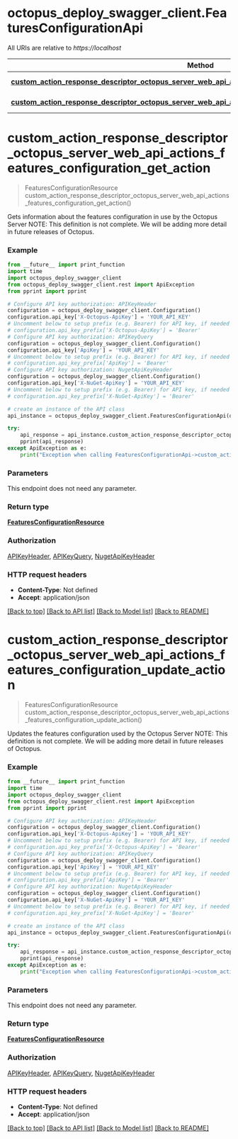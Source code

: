 # octopus_deploy_swagger_client.FeaturesConfigurationApi

All URIs are relative to *https://localhost*

Method | HTTP request | Description
------------- | ------------- | -------------
[**custom_action_response_descriptor_octopus_server_web_api_actions_features_configuration_get_action**](FeaturesConfigurationApi.md#custom_action_response_descriptor_octopus_server_web_api_actions_features_configuration_get_action) | **GET** /api/featuresconfiguration | 
[**custom_action_response_descriptor_octopus_server_web_api_actions_features_configuration_update_action**](FeaturesConfigurationApi.md#custom_action_response_descriptor_octopus_server_web_api_actions_features_configuration_update_action) | **PUT** /api/featuresconfiguration | 


# **custom_action_response_descriptor_octopus_server_web_api_actions_features_configuration_get_action**
> FeaturesConfigurationResource custom_action_response_descriptor_octopus_server_web_api_actions_features_configuration_get_action()



Gets information about the features configuration in use by the Octopus Server  NOTE: This definition is not complete. We will be adding more detail in future releases of Octopus.

### Example
```python
from __future__ import print_function
import time
import octopus_deploy_swagger_client
from octopus_deploy_swagger_client.rest import ApiException
from pprint import pprint

# Configure API key authorization: APIKeyHeader
configuration = octopus_deploy_swagger_client.Configuration()
configuration.api_key['X-Octopus-ApiKey'] = 'YOUR_API_KEY'
# Uncomment below to setup prefix (e.g. Bearer) for API key, if needed
# configuration.api_key_prefix['X-Octopus-ApiKey'] = 'Bearer'
# Configure API key authorization: APIKeyQuery
configuration = octopus_deploy_swagger_client.Configuration()
configuration.api_key['ApiKey'] = 'YOUR_API_KEY'
# Uncomment below to setup prefix (e.g. Bearer) for API key, if needed
# configuration.api_key_prefix['ApiKey'] = 'Bearer'
# Configure API key authorization: NugetApiKeyHeader
configuration = octopus_deploy_swagger_client.Configuration()
configuration.api_key['X-NuGet-ApiKey'] = 'YOUR_API_KEY'
# Uncomment below to setup prefix (e.g. Bearer) for API key, if needed
# configuration.api_key_prefix['X-NuGet-ApiKey'] = 'Bearer'

# create an instance of the API class
api_instance = octopus_deploy_swagger_client.FeaturesConfigurationApi(octopus_deploy_swagger_client.ApiClient(configuration))

try:
    api_response = api_instance.custom_action_response_descriptor_octopus_server_web_api_actions_features_configuration_get_action()
    pprint(api_response)
except ApiException as e:
    print("Exception when calling FeaturesConfigurationApi->custom_action_response_descriptor_octopus_server_web_api_actions_features_configuration_get_action: %s\n" % e)
```

### Parameters
This endpoint does not need any parameter.

### Return type

[**FeaturesConfigurationResource**](FeaturesConfigurationResource.md)

### Authorization

[APIKeyHeader](../README.md#APIKeyHeader), [APIKeyQuery](../README.md#APIKeyQuery), [NugetApiKeyHeader](../README.md#NugetApiKeyHeader)

### HTTP request headers

 - **Content-Type**: Not defined
 - **Accept**: application/json

[[Back to top]](#) [[Back to API list]](../README.md#documentation-for-api-endpoints) [[Back to Model list]](../README.md#documentation-for-models) [[Back to README]](../README.md)

# **custom_action_response_descriptor_octopus_server_web_api_actions_features_configuration_update_action**
> FeaturesConfigurationResource custom_action_response_descriptor_octopus_server_web_api_actions_features_configuration_update_action()



Updates the features configuration used by the Octopus Server  NOTE: This definition is not complete. We will be adding more detail in future releases of Octopus.

### Example
```python
from __future__ import print_function
import time
import octopus_deploy_swagger_client
from octopus_deploy_swagger_client.rest import ApiException
from pprint import pprint

# Configure API key authorization: APIKeyHeader
configuration = octopus_deploy_swagger_client.Configuration()
configuration.api_key['X-Octopus-ApiKey'] = 'YOUR_API_KEY'
# Uncomment below to setup prefix (e.g. Bearer) for API key, if needed
# configuration.api_key_prefix['X-Octopus-ApiKey'] = 'Bearer'
# Configure API key authorization: APIKeyQuery
configuration = octopus_deploy_swagger_client.Configuration()
configuration.api_key['ApiKey'] = 'YOUR_API_KEY'
# Uncomment below to setup prefix (e.g. Bearer) for API key, if needed
# configuration.api_key_prefix['ApiKey'] = 'Bearer'
# Configure API key authorization: NugetApiKeyHeader
configuration = octopus_deploy_swagger_client.Configuration()
configuration.api_key['X-NuGet-ApiKey'] = 'YOUR_API_KEY'
# Uncomment below to setup prefix (e.g. Bearer) for API key, if needed
# configuration.api_key_prefix['X-NuGet-ApiKey'] = 'Bearer'

# create an instance of the API class
api_instance = octopus_deploy_swagger_client.FeaturesConfigurationApi(octopus_deploy_swagger_client.ApiClient(configuration))

try:
    api_response = api_instance.custom_action_response_descriptor_octopus_server_web_api_actions_features_configuration_update_action()
    pprint(api_response)
except ApiException as e:
    print("Exception when calling FeaturesConfigurationApi->custom_action_response_descriptor_octopus_server_web_api_actions_features_configuration_update_action: %s\n" % e)
```

### Parameters
This endpoint does not need any parameter.

### Return type

[**FeaturesConfigurationResource**](FeaturesConfigurationResource.md)

### Authorization

[APIKeyHeader](../README.md#APIKeyHeader), [APIKeyQuery](../README.md#APIKeyQuery), [NugetApiKeyHeader](../README.md#NugetApiKeyHeader)

### HTTP request headers

 - **Content-Type**: Not defined
 - **Accept**: application/json

[[Back to top]](#) [[Back to API list]](../README.md#documentation-for-api-endpoints) [[Back to Model list]](../README.md#documentation-for-models) [[Back to README]](../README.md)

